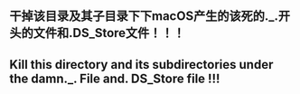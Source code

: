 ## 干掉该目录及其子目录下下macOS产生的该死的._.开头的文件和.DS_Store文件！！！
## Kill this directory and its subdirectories under the damn._. File and. DS_Store file !!!